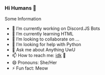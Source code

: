 ### Hi Humans 👋
Some Information

- 🔭 I’m currently working on Discord.JS Bots
- 🌱 I’m currently learning HTML
- 👯 I’m looking to collaborate on ...
- 🤔 I’m looking for help with Python
- 💬 Ask me about Anything UwU
- 📫 How to reach me: [idk](https://discord.gg/Emk2udJ) :eyes: 
- 😄 Pronouns: She/Her
- ⚡ Fun fact: Meow


